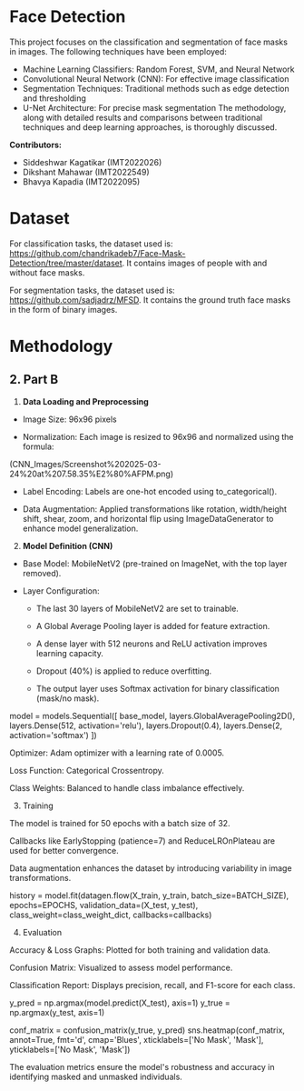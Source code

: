 # Face Detection 
This project focuses on the classification and segmentation of face masks in images. The following techniques have been employed:

* Machine Learning Classifiers: Random Forest, SVM, and Neural Network
* Convolutional Neural Network (CNN): For effective image classification
* Segmentation Techniques: Traditional methods such as edge detection and thresholding
* U-Net Architecture: For precise mask segmentation
The methodology, along with detailed results and comparisons between traditional techniques and deep learning approaches, is thoroughly discussed.

**Contributors:**

* Siddeshwar Kagatikar (IMT2022026)
* Dikshant Mahawar (IMT2022549)
* Bhavya Kapadia (IMT2022095)


# Dataset

For classification tasks, the dataset used is: <a>https://github.com/chandrikadeb7/Face-Mask-Detection/tree/master/dataset</a>. It contains images of people with and without face masks.

For segmentation tasks, the dataset used is: <a>https://github.com/sadjadrz/MFSD</a>. It contains the ground truth face masks in the form of binary images.

# Methodology

## 2. Part B
1. **Data Loading and Preprocessing**

* Image Size: 96x96 pixels

* Normalization: Each image is resized to 96x96 and normalized using the formula:

(CNN_Images/Screenshot%202025-03-24%20at%207.58.35%E2%80%AFPM.png)

* Label Encoding: Labels are one-hot encoded using to_categorical().

* Data Augmentation: Applied transformations like rotation, width/height shift, shear, zoom, and horizontal flip using ImageDataGenerator to enhance model generalization.

2. **Model Definition (CNN)**

* Base Model: MobileNetV2 (pre-trained on ImageNet, with the top layer removed).

* Layer Configuration:

    * The last 30 layers of MobileNetV2 are set to trainable.

    * A Global Average Pooling layer is added for feature extraction.

    * A dense layer with 512 neurons and ReLU activation improves learning capacity.

    * Dropout (40%) is applied to reduce overfitting.

    * The output layer uses Softmax activation for binary classification (mask/no mask).

model = models.Sequential([
    base_model,
    layers.GlobalAveragePooling2D(),
    layers.Dense(512, activation='relu'),
    layers.Dropout(0.4),
    layers.Dense(2, activation='softmax')
])

Optimizer: Adam optimizer with a learning rate of 0.0005.

Loss Function: Categorical Crossentropy.

Class Weights: Balanced to handle class imbalance effectively.

3. Training

The model is trained for 50 epochs with a batch size of 32.

Callbacks like EarlyStopping (patience=7) and ReduceLROnPlateau are used for better convergence.

Data augmentation enhances the dataset by introducing variability in image transformations.

history = model.fit(datagen.flow(X_train, y_train, batch_size=BATCH_SIZE),
                    epochs=EPOCHS,
                    validation_data=(X_test, y_test),
                    class_weight=class_weight_dict,
                    callbacks=callbacks)

4. Evaluation

Accuracy & Loss Graphs: Plotted for both training and validation data.

Confusion Matrix: Visualized to assess model performance.

Classification Report: Displays precision, recall, and F1-score for each class.

y_pred = np.argmax(model.predict(X_test), axis=1)
y_true = np.argmax(y_test, axis=1)

conf_matrix = confusion_matrix(y_true, y_pred)
sns.heatmap(conf_matrix, annot=True, fmt='d', cmap='Blues',
             xticklabels=['No Mask', 'Mask'], yticklabels=['No Mask', 'Mask'])

The evaluation metrics ensure the model's robustness and accuracy in identifying masked and unmasked individuals.
